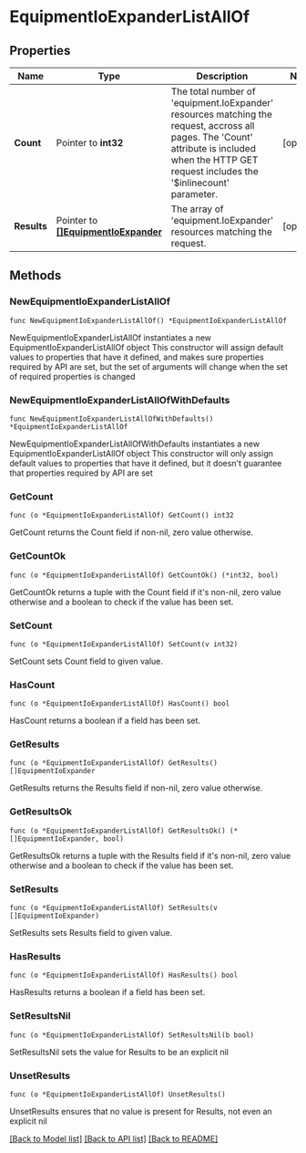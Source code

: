 # EquipmentIoExpanderListAllOf

## Properties

Name | Type | Description | Notes
------------ | ------------- | ------------- | -------------
**Count** | Pointer to **int32** | The total number of &#39;equipment.IoExpander&#39; resources matching the request, accross all pages. The &#39;Count&#39; attribute is included when the HTTP GET request includes the &#39;$inlinecount&#39; parameter. | [optional] 
**Results** | Pointer to [**[]EquipmentIoExpander**](EquipmentIoExpander.md) | The array of &#39;equipment.IoExpander&#39; resources matching the request. | [optional] 

## Methods

### NewEquipmentIoExpanderListAllOf

`func NewEquipmentIoExpanderListAllOf() *EquipmentIoExpanderListAllOf`

NewEquipmentIoExpanderListAllOf instantiates a new EquipmentIoExpanderListAllOf object
This constructor will assign default values to properties that have it defined,
and makes sure properties required by API are set, but the set of arguments
will change when the set of required properties is changed

### NewEquipmentIoExpanderListAllOfWithDefaults

`func NewEquipmentIoExpanderListAllOfWithDefaults() *EquipmentIoExpanderListAllOf`

NewEquipmentIoExpanderListAllOfWithDefaults instantiates a new EquipmentIoExpanderListAllOf object
This constructor will only assign default values to properties that have it defined,
but it doesn't guarantee that properties required by API are set

### GetCount

`func (o *EquipmentIoExpanderListAllOf) GetCount() int32`

GetCount returns the Count field if non-nil, zero value otherwise.

### GetCountOk

`func (o *EquipmentIoExpanderListAllOf) GetCountOk() (*int32, bool)`

GetCountOk returns a tuple with the Count field if it's non-nil, zero value otherwise
and a boolean to check if the value has been set.

### SetCount

`func (o *EquipmentIoExpanderListAllOf) SetCount(v int32)`

SetCount sets Count field to given value.

### HasCount

`func (o *EquipmentIoExpanderListAllOf) HasCount() bool`

HasCount returns a boolean if a field has been set.

### GetResults

`func (o *EquipmentIoExpanderListAllOf) GetResults() []EquipmentIoExpander`

GetResults returns the Results field if non-nil, zero value otherwise.

### GetResultsOk

`func (o *EquipmentIoExpanderListAllOf) GetResultsOk() (*[]EquipmentIoExpander, bool)`

GetResultsOk returns a tuple with the Results field if it's non-nil, zero value otherwise
and a boolean to check if the value has been set.

### SetResults

`func (o *EquipmentIoExpanderListAllOf) SetResults(v []EquipmentIoExpander)`

SetResults sets Results field to given value.

### HasResults

`func (o *EquipmentIoExpanderListAllOf) HasResults() bool`

HasResults returns a boolean if a field has been set.

### SetResultsNil

`func (o *EquipmentIoExpanderListAllOf) SetResultsNil(b bool)`

 SetResultsNil sets the value for Results to be an explicit nil

### UnsetResults
`func (o *EquipmentIoExpanderListAllOf) UnsetResults()`

UnsetResults ensures that no value is present for Results, not even an explicit nil

[[Back to Model list]](../README.md#documentation-for-models) [[Back to API list]](../README.md#documentation-for-api-endpoints) [[Back to README]](../README.md)


